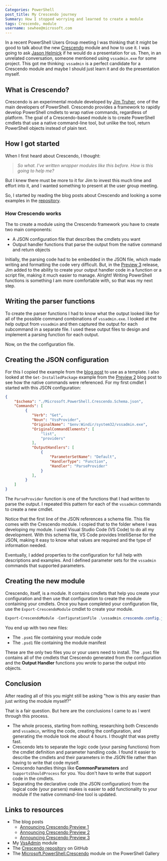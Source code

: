 ```yaml
---
Categories: PowerShell
post_title: My Crescendo journey
Summary: How I stopped worrying and learned to create a module
tags: Crescendo, module
username: sewhee@microsoft.com
---
```

In a recent PowerShell Users Group meeting I was thinking that it might be good to talk about the
new [Crescendo][blog1] module and how to use it. I was going to ask [Jason Helmick][jason] if he
would do a presentation for us. Then, in an unrelated conversation, someone mentioned using
`vssadmin.exe` for some project. This got me thinking: `vssadmin` is a perfect candidate for a
Crescendo module and maybe I should just learn it and do the presentation myself.

## What is Crescendo?

Crescendo is an experimental module developed by [Jim Truher][jim], one of the main developers of
PowerShell. Crescendo provides a framework to rapidly develop PowerShell cmdlets to wrap native
commands, regardless of platform. The goal of a Crescendo-based module is to create PowerShell
cmdlets that use a native command-line tool, but unlike the tool, return PowerShell objects instead
of plain text.

## How I got started

When I first heard about Crescendo, I thought:

> _So what. I've written wrapper modules like this before. How is this going to help me?_

But I knew there must be more to it for Jim to invest this much time and effort into it, and I
wanted something to present at the user group meeting.

So, I started by reading the blog posts about Crescendo and looking a some examples in the
[repository][repo].

### How Crescendo works

The to create a module using the Crescendo framework you have to create two main components:

- A JSON configuration file that describes the cmdlets you want
- Output handler functions that parse the output from the native command and return objects

Initially, the parsing code had to be embedded in the JSON file, which made writing and formatting
the code very difficult. But, in the [Preview 3][blog3] release, Jim added to the ability to create
your output handler code in a function or a script file, making it much easier to manage. Alright!
Writing PowerShell functions is something I am more comfortable with, so that was my next step.

## Writing the parser functions

To create the parser functions I had to know what the output looked like for all of the possible
command combinations of `vssadmin.exe`. I looked at the help output from `vssadmin` and then
captured the output for each subcommand in a separate file. I used these output files to design and
implement a parsing function for each output.

Now, on the the configuration file.

## Creating the JSON configuration

For this I copied the example from the [blog post][blog3] to use as a template. I also looked at the
`Get-InstalledPackage` example from the [Preview 2][blog2] blog post to see how the native commands
were referenced. For my first cmdlet I started with this JSON configuration:

```json
{
    "$schema": "./Microsoft.PowerShell.Crescendo.Schema.json",
    "Commands": [
         {
            "Verb": "Get",
            "Noun": "VssProvider",
            "OriginalName": "$env:Windir/system32/vssadmin.exe",
            "OriginalCommandElements": [
                "list",
                "providers"
            ],
            "OutputHandlers": [
                {
                    "ParameterSetName": "Default",
                    "HandlerType": "Function",
                    "Handler": "ParseProvider"
                }
            ],
         }
    ]
}
```

The `ParseProvider` function is one of the functions that I had written to parse the output. I
repeated this pattern for each of the `vssadmin` commands to create a new cmdlet.

Notice that the first line of the JSON references a schema file. This file comes with the Crescendo
module. I copied that to the folder where I was developing my module. I used Visual Studio Code (VS
Code) to do all my development. With this schema file, VS Code provides IntelliSense for the JSON,
making it easy to know what values are required and the type of information needed.

Eventually, I added properties to the configuration for full help with descriptions and examples.
And I defined parameter sets for the `vssadmin` commands that supported parameters.

## Creating the new module

Crescendo, itself, is a module. It contains cmdlets that help you create your configuration and then
use that configuration to create the module containing your cmdlets. Once you have completed your
configuration file, use the `Export-CrescendoModule` cmdlet to create your module.

```powershell
Export-CrescendoModule -ConfigurationFile .\vssadmin.crescendo.config.json -ModuleName VssAdmin.psm1
```

You end up with two new files:

- The `.psm1` file containing your module code
- The `.psd1` file containing the module manifest

These are the only two files you or your users need to install. The `.psm1` file contains all of the
cmdlets that Crescendo generated from the configuration and the **Output Handler** functions you
wrote to parse the output into objects.

## Conclusion

After reading all of this you might still be asking "how is this any easier than just writing the
module myself?"

That is a fair question. But here are the conclusions I came to as I went through this process.

- The whole process, starting from nothing, researching both Crescendo and `vssadmin`, writing the
  code, creating the configuration, and generating the module took me about 4 hours. I thought that
  was pretty fast.
- Crescendo lets to separate the logic code (your parsing functions) from the cmdlet definition and
  parameter handling code. I found it easier to describe the cmdlets and their parameters in the
  JSON file rather than having to write that code myself.
- Crescendo handles things like **CommonParameters** and `SupportsShouldProcess` for you. You don't
  have to write that support code in the cmdlets.
- Separating the declarative code (the JSON configuration) from the logical code (your parsers)
  makes is easier to add functionality to your module if the native command-line tool is updated.

## Links to resources

- The blog posts
  - [Announcing Crescendo Preview 1][blog1]
  - [Announcing Crescendo Preview 2][blog2]
  - [Announcing Crescendo Preview 3][blog3]
- My [VssAdmin][vssadmin] module
- The [Crescendo repository][repo] on GitHub
- The [Microsoft.PowerShell.Crescendo][gallery] module on the PowerShell Gallery

<!-- link references -->
[blog1]: https://devblogs.microsoft.com/powershell/announcing-powershell-crescendo-preview-1/
[blog2]: https://devblogs.microsoft.com/powershell/announcing-powershell-crescendo-preview-2/
[blog3]: https://devblogs.microsoft.com/powershell/announcing-powershell-crescendo-preview-3/
[jim]: https://devblogs.microsoft.com/powershell/author/jimtrumicrosoft-com/
[jason]: https://devblogs.microsoft.com/powershell/author/jahelmic/
[repo]: https://github.com/PowerShell/Crescendo
[vssadmin]: https://github.com/sdwheeler/modules/vssadmin
[gallery]: https://www.powershellgallery.com/packages/Microsoft.PowerShell.Crescendo
